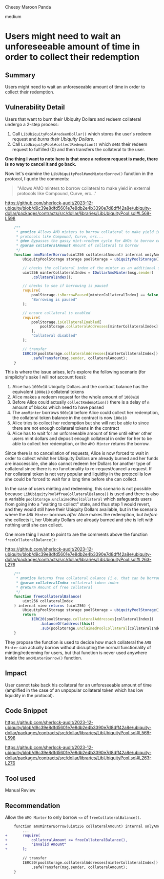 Cheesy Maroon Panda

medium

# Users might need to wait an unforeseeable amount of time in order to collect their redemption

## Summary
Users might need to wait an unforeseeable amount of time in order to collect their redemption.
## Vulnerability Detail
Users that want to burn their Ubiquity Dollars and redeem collateral undergo a 2-step process:

1. Call `LibUbiquityPool#redeemDollar()` which stores the user's redeem request and *burns their Ubiquity Dollars*.
2. Call `LibUbiquityPool#collectRedemption()` which sets their redeem request to fulfilled (0) and then transfers the collateral to the user.

**One thing I want to note here is that once a redeem request is made, there is no way to cancel it and go back.** 

Now let's examine the `LibUbiquityPool#amoMinterBorrow()` function in the protocol, I quote the comments:

>"Allows AMO minters to borrow collateral to make yield in external protocols like Compound, Curve, erc..."

https://github.com/sherlock-audit/2023-12-ubiquity/blob/d9c39e8dfd5601e7e8db2e4b3390e7d8dff42a8e/ubiquity-dollar/packages/contracts/src/dollar/libraries/LibUbiquityPool.sol#L568-L598

```javascript
    /**
     * @notice Allows AMO minters to borrow collateral to make yield in external
     * protocols like Compound, Curve, erc...
     * @dev Bypasses the gassy mint->redeem cycle for AMOs to borrow collateral
     * @param collateralAmount Amount of collateral to borrow
     */
    function amoMinterBorrow(uint256 collateralAmount) internal onlyAmoMinter {
        UbiquityPoolStorage storage poolStorage = ubiquityPoolStorage();

        // checks the collateral index of the minter as an additional safety check
        uint256 minterCollateralIndex = IDollarAmoMinter(msg.sender)
            .collateralIndex();

        // checks to see if borrowing is paused
        require(
            poolStorage.isBorrowPaused[minterCollateralIndex] == false,
            "Borrowing is paused"
        );

        // ensure collateral is enabled
        require(
            poolStorage.isCollateralEnabled[
                poolStorage.collateralAddresses[minterCollateralIndex]
            ],
            "Collateral disabled"
        );

        // transfer
        IERC20(poolStorage.collateralAddresses[minterCollateralIndex])
            .safeTransfer(msg.sender, collateralAmount);
    }
```

This is where the issue arises, let's explore the following scenario (for simplicity's sake I will not account fees):
1. Alice has `1000e18` Ubiquity Dollars and the contract balance has the equivalent `1000e18` collateral tokens 
2. Alice makes a redeem request for the whole amount of `1000e18`
3. Before Alice could actually `collectRedemption()` there is a delay of `n` amount of blocks which need to have passed 
4. The `amoMinter` borrows `900e18` before Alice could collect her redemption, the collateral token balance in the contract is now `100e18`
5. Alice tries to collect her redemption but she will not be able to since there are not enough collateral tokens in the contract
6. Alice has to wait for an unforseeable amount of time until either other users mint dollars and deposit enough collateral in order for her to be able to collect her redemption, or the `AMO Minter` returns the borrow.

Since there is no cancellation of requests, Alice is now forced to wait in order to collect whilst her Ubiquity Dollars are already burned and her funds are inaccessible, she also cannot redeem her Dollars for another type of collateral since there is no functionality to re-request/cancel a request. If her collateral token is not very popular and liquidity in the protocol is low she could be forced to wait for a long time before she can collect.

In the case of users minting and redeeming, this scenario is not possible because `LibUbiquityPool#freeCollateralBalance()` is used and  there is also a variable `poolStorage.unclaimedPoolCollateral` which safeguards users from going into a "waiting to collect" state, and thus step 1 would revert, and they would still have their Ubiquity Dollars available, but in the scenario where the `AMO Minter` borrows *after* Alice makes the redemption, but *before* she collects it, her Ubiquity Dollars are already burned and she is left with nothing until she can collect.

One more thing I want to point to are the comments above the function `freeCollateralBalance()`:

https://github.com/sherlock-audit/2023-12-ubiquity/blob/d9c39e8dfd5601e7e8db2e4b3390e7d8dff42a8e/ubiquity-dollar/packages/contracts/src/dollar/libraries/LibUbiquityPool.sol#L263-L276

```javascript
    /**
     * @notice Returns free collateral balance (i.e. that can be borrowed by AMO minters)
     * @param collateralIndex collateral token index
     * @return Amount of free collateral
     */
    function freeCollateralBalance(
        uint256 collateralIndex
    ) internal view returns (uint256) {
        UbiquityPoolStorage storage poolStorage = ubiquityPoolStorage();
        return
            IERC20(poolStorage.collateralAddresses[collateralIndex])
                .balanceOf(address(this))
                .sub(poolStorage.unclaimedPoolCollateral[collateralIndex]);
    }
```

They propose the function is used to decide how much collateral the `AMO Minter` can actually borrow without disrupting the normal functionality of minting/redeeming for users, but that function is never used anywhere inside the `amoMinterBorrow()` function.
## Impact
User cannot take back his collateral for an unforeseeable amount of time (amplified in the case of an unpopular collateral token which has low liquidity in the protocol).
## Code Snippet
https://github.com/sherlock-audit/2023-12-ubiquity/blob/d9c39e8dfd5601e7e8db2e4b3390e7d8dff42a8e/ubiquity-dollar/packages/contracts/src/dollar/libraries/LibUbiquityPool.sol#L568-L598

https://github.com/sherlock-audit/2023-12-ubiquity/blob/d9c39e8dfd5601e7e8db2e4b3390e7d8dff42a8e/ubiquity-dollar/packages/contracts/src/dollar/libraries/LibUbiquityPool.sol#L263-L276
## Tool used
Manual Review
## Recommendation
Allow the `AMO Minter` to only borrow `<=` of `freeCollateralBalance()`.

```diff
    function amoMinterBorrow(uint256 collateralAmount) internal onlyAmoMinter {
        ...
+       require(
+           collateralAmount <= freeCollateralBalance(),
+           "Invalid Amount"
+       );
        
        // transfer
        IERC20(poolStorage.collateralAddresses[minterCollateralIndex])
            .safeTransfer(msg.sender, collateralAmount);
    }
```